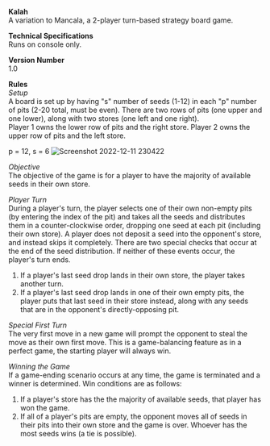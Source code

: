 **Kalah**  
A variation to Mancala, a 2-player turn-based strategy board game.  

**Technical Specifications**  
Runs on console only.  

**Version Number**  
1.0  

**Rules**  
*Setup*  
A board is set up by having "s" number of seeds (1-12) in each "p" number of pits (2-20 total, must be even). 
There are two rows of pits (one upper and one lower), along with two stores (one left and one right).  
Player 1 owns the lower row of pits and the right store.
Player 2 owns the upper row of pits and the left store.

p = 12, s = 6
![Screenshot 2022-12-11 230422](https://user-images.githubusercontent.com/92837310/206958183-4741d9f9-89aa-4dca-ad97-0ba88a2932ad.png)

*Objective*  
The objective of the game is for a player to have the majority of available seeds in their own store.  

*Player Turn*  
During a player's turn, the player selects one of their own non-empty pits (by entering the index of the pit) and takes all the seeds and distributes them in a counter-clockwise order, dropping one seed at each pit (including their own store). A player does not deposit a seed into the opponent's store, and instead skips it completely. There are two special checks that occur at the end of the seed distribution. If neither of these events occur, the player's turn ends.    
1. If a player's last seed drop lands in their own store, the player takes another turn.  
2. If a player's last seed drop lands in one of their own empty pits, the player puts that last seed in their store instead, along with any seeds that are in the opponent's directly-opposing pit.  

*Special First Turn*  
The very first move in a new game will prompt the opponent to steal the move as their own first move. This is a game-balancing feature as in a perfect game, the starting player will always win.  

*Winning the Game*  
If a game-ending scenario occurs at any time, the game is terminated and a winner is determined. Win conditions are as follows:   
1. If a player's store has the the majority of available seeds, that player has won the game.  
2. If all of a player's pits are empty, the opponent moves all of seeds in their pits into their own store and the game is over. Whoever has the most seeds wins (a tie is possible).  

